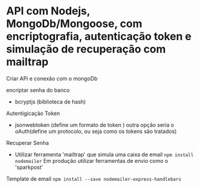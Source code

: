 # API com Nodejs, MongoDb/Mongoose, com encriptografia, autenticação token e simulação de recuperação com mailtrap


Criar APi e conexão com o mongoDb 

encriptar senha do banco
- bcryptjs (biblioteca de hash) 

Autentigicação Token
- jsonwebtoken (define um formato de token )
    outra opção seria o oAuth(define um protocolo, ou seja como os tokens são tratados)

Recuperar Senha
- Utilizar ferramenta 'mailtrap' que simula uma caixa de email `npm install nodemailer`
    Em produção utilizar ferramentas de envio como o 'sparkpost'

Template de email
    `npm install --save nodemailer-express-handlebars `

